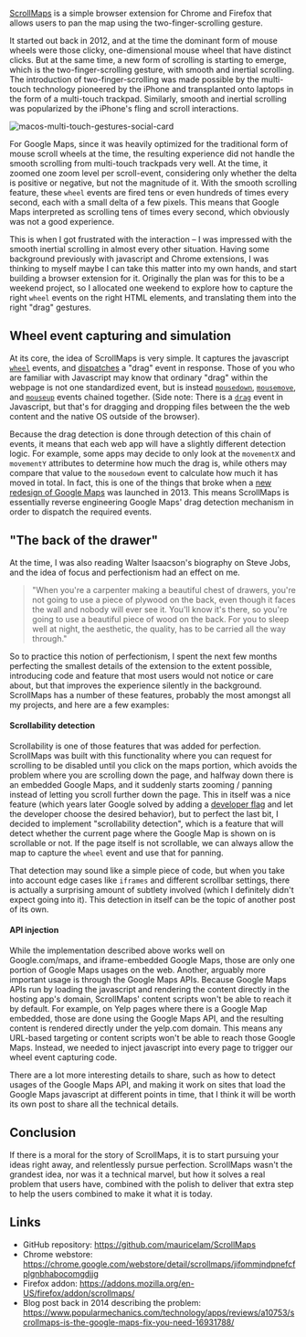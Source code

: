[ScrollMaps](https://github.com/mauricelam/ScrollMaps) is a simple browser extension for Chrome and Firefox that allows users to pan the map using the two-finger-scrolling gesture.

It started out back in 2012, and at the time the dominant form of mouse wheels were those clicky, one-dimensional mouse wheel that have distinct clicks. But at the same time, a new form of scrolling is starting to emerge, which is the two-finger-scrolling gesture, with smooth and inertial scrolling. The introduction of two-finger-scrolling was made possible by the multi-touch technology pioneered by the iPhone and transplanted onto laptops in the form of a multi-touch trackpad. Similarly, smooth and inertial scrolling was popularized by the iPhone's fling and scroll interactions.

![macos-multi-touch-gestures-social-card](https://user-images.githubusercontent.com/1264702/152716830-5934b606-d9c8-4654-a8b5-e6f4ea642c68.jpeg)

For Google Maps, since it was heavily optimized for the traditional form of mouse scroll wheels at the time, the resulting experience did not handle the smooth scrolling from multi-touch trackpads very well. At the time, it zoomed one zoom level per scroll-event, considering only whether the delta is positive or negative, but not the magnitude of it. With the smooth scrolling feature, these `wheel` events are fired tens or even hundreds of times every second, each with a small delta of a few pixels. This means that Google Maps interpreted as scrolling tens of times every second, which obviously was not a good experience.

This is when I got frustrated with the interaction – I was impressed with the smooth inertial scrolling in almost every other situation. Having some background previously with javascript and Chrome extensions, I was thinking to myself maybe I can take this matter into my own hands, and start building a browser extension for it. Originally the plan was for this to be a weekend project, so I allocated one weekend to explore how to capture the right `wheel` events on the right HTML elements, and translating them into the right "drag" gestures.

## Wheel event capturing and simulation

At its core, the idea of ScrollMaps is very simple. It captures the javascript [`wheel`](https://developer.mozilla.org/en-US/docs/Web/API/Element/wheel_event) events, and [dispatches](https://developer.mozilla.org/en-US/docs/Web/Events/Creating_and_triggering_events) a "drag" event in response. Those of you who are familiar with Javascript may know that ordinary "drag" within the webpage is not one standardized event, but is instead [`mousedown`](https://developer.mozilla.org/en-US/docs/Web/API/Element/mousedown_event), [`mousemove`](https://developer.mozilla.org/en-US/docs/Web/API/Element/mousemove_event), and [`mouseup`](https://developer.mozilla.org/en-US/docs/Web/API/Element/mouseup_event) events chained together. (Side note: There is a [`drag`](https://developer.mozilla.org/en-US/docs/Web/API/Document/drag_event) event in Javascript, but that's for dragging and dropping files between the the web content and the native OS outside of the browser).

Because the drag detection is done through detection of this chain of events, it means that each web app will have a slightly different detection logic. For example, some apps may decide to only look at the `movementX` and `movementY` attributes to determine how much the drag is, while others may compare that value to the `mousedown` event to calculate how much it has moved in total. In fact, this is one of the things that broke when a [new redesign of Google Maps](https://www.theverge.com/2013/5/15/4333374/google-maps-redesign-2013-io-event) was launched in 2013. This means ScrollMaps is essentially reverse engineering Google Maps' drag detection mechanism in order to dispatch the required events.

## "The back of the drawer"

At the time, I was also reading Walter Isaacson's biography on Steve Jobs, and the idea of focus and perfectionism had an effect on me.

> "When you're a carpenter making a beautiful chest of drawers, you're not going to use a piece of plywood on the back, even though it faces the wall and nobody will ever see it. You'll know it's there, so you're going to use a beautiful piece of wood on the back. For you to sleep well at night, the aesthetic, the quality, has to be carried all the way through."

So to practice this notion of perfectionism, I spent the next few months perfecting the smallest details of the extension to the extent possible, introducing code and feature that most users would not notice or care about, but that improves the experience silently in the background. ScrollMaps has a number of these features, probably the most amongst all my projects, and here are a few examples:

#### Scrollability detection

Scrollability is one of those features that was added for perfection. ScrollMaps was built with this functionality where you can request for scrolling to be disabled until you click on the maps portion, which avoids the problem where you are scrolling down the page, and halfway down there is an embedded Google Maps, and it suddenly starts zooming / panning instead of letting you scroll further down the page. This in itself was a nice feature (which years later Google solved by adding a [developer flag](https://developers.google.com/maps/documentation/javascript/interaction) and let the developer choose the desired behavior), but to perfect the last bit, I decided to implement "scrollability detection", which is a feature that will detect whether the current page where the Google Map is shown on is scrollable or not. If the page itself is not scrollable, we can always allow the map to capture the `wheel` event and use that for panning.

That detection may sound like a simple piece of code, but when you take into account edge cases like `iframes` and different scrollbar settings, there is actually a surprising amount of subtlety involved (which I definitely didn't expect going into it). This detection in itself can be the topic of another post of its own.

#### API injection

While the implementation described above works well on Google.com/maps, and iframe-embedded Google Maps, those are only one portion of Google Maps usages on the web. Another, arguably more important usage is through the Google Maps APIs. Because Google Maps APIs run by loading the javascript and rendering the content directly in the hosting app's domain, ScrollMaps' content scripts won't be able to reach it by default. For example, on Yelp pages where there is a Google Map embedded, those are done using the Google Maps API, and the resulting content is rendered directly under the yelp.com domain. This means any URL-based targeting or content scripts won't be able to reach those Google Maps. Instead, we needed to inject javascript into every page to trigger our wheel event capturing code.

There are a lot more interesting details to share, such as how to detect usages of the Google Maps API, and making it work on sites that load the Google Maps javascript at different points in time, that I think it will be worth its own post to share all the technical details.


## Conclusion

If there is a moral for the story of ScrollMaps, it is to start pursuing your ideas right away, and relentlessly pursue perfection. ScrollMaps wasn't the grandest idea, nor was it a technical marvel, but how it solves a real problem that users have, combined with the polish to deliver that extra step to help the users combined to make it what it is today.

## Links

* GitHub repository: https://github.com/mauricelam/ScrollMaps
* Chrome webstore: https://chrome.google.com/webstore/detail/scrollmaps/jifommjndpnefcfplgnbhabocomgdjjg
* Firefox addon: https://addons.mozilla.org/en-US/firefox/addon/scrollmaps/
* Blog post back in 2014 describing the problem: https://www.popularmechanics.com/technology/apps/reviews/a10753/scrollmaps-is-the-google-maps-fix-you-need-16931788/
